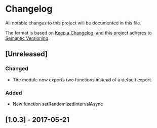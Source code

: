 # Changelog
All notable changes to this project will be documented in this file.

The format is based on [Keep a Changelog](https://keepachangelog.com/en/1.0.0/),
and this project adheres to [Semantic Versioning](https://semver.org/spec/v2.0.0.html).

## [Unreleased]

### Changed

- The module now exports two functions instead of a default export.

### Added

- New function setRandomizedIntervalAsync

## [1.0.3] - 2017-05-21
